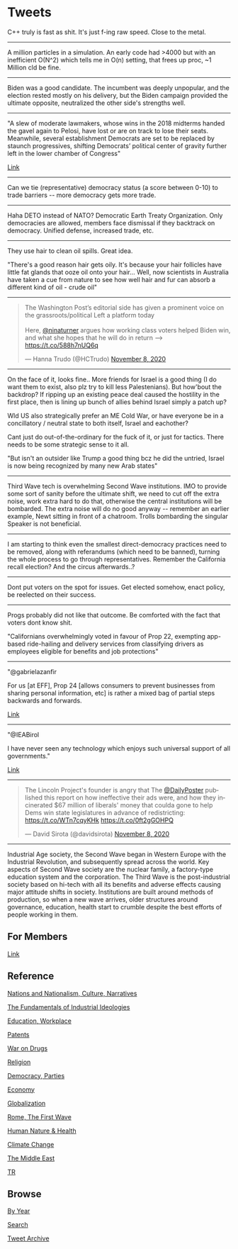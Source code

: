 # Tweets


C++ truly is fast as shit. It's just f-ing raw speed. Close to the metal.

---

A million particles in a simulation. An early code had >4000 but with
an inefficient O(N^2) which tells me in O(n) setting, that frees up
proc, ~1 Million cld be fine.

---

Biden was a good candidate. The incumbent was deeply unpopular, and
the election rested mostly on his delivery, but the Biden campaign
provided the ultimate opposite, neutralized the other side's strengths
well.

---

"A slew of moderate lawmakers, whose wins in the 2018 midterms handed
the gavel again to Pelosi, have lost or are on track to lose their
seats. Meanwhile, several establishment Democrats are set to be
replaced by staunch progressives, shifting Democrats’ political center
of gravity further left in the lower chamber of Congress"

[Link](https://www.thedailybeast.com/the-house-didnt-flip-but-the-results-were-a-flop)

---

Can we tie (representative) democracy status (a score between 0-10) to
trade barriers -- more democracy gets more trade.

---

Haha DETO instead of NATO? Democratic Earth Treaty Organization. Only
democracies are allowed, members face dismissal if they backtrack on
democracy. Unified defense, increased trade, etc.

---

They use hair to clean oil spills. Great idea.

"There's a good reason hair gets oily. It's because your hair follicles
have little fat glands that ooze oil onto your hair... Well, now
scientists in Australia have taken a cue from nature to see how well
hair and fur can absorb a different kind of oil - crude oil"

---

<blockquote class="twitter-tweet"><p lang="en" dir="ltr">The Washington Post’s editorial side has given a prominent voice on the grassroots/political Left a platform today<br><br>Here, ⁦<a href="https://twitter.com/ninaturner?ref_src=twsrc%5Etfw">@ninaturner</a>⁩ argues how working class voters helped Biden win, and what she hopes that he will do in return —&gt; <a href="https://t.co/588h7nUQ6q">https://t.co/588h7nUQ6q</a></p>&mdash; Hanna Trudo (@HCTrudo) <a href="https://twitter.com/HCTrudo/status/1325518585285009408?ref_src=twsrc%5Etfw">November 8, 2020</a></blockquote> <script async src="https://platform.twitter.com/widgets.js" charset="utf-8"></script>

---

On the face of it, looks fine.. More friends for Israel is a good
thing (I do want them to exist, also plz try to kill less
Palestenians). But how'bout the backdrop? If ripping up an existing
peace deal caused the hostility in the first place, then is lining up
bunch of allies behind Israel simply a patch up?

Wld US also strategically prefer an ME Cold War, or have everyone be
in a concillatory / neutral state to both itself, Israel and
eachother?

Cant just do out-of-the-ordinary for the fuck of it, or just for
tactics. There needs to be some strategic sense to it all.

"But isn't an outsider like Trump a good thing bcz he did the untried,
Israel is now being recognized by many new Arab states"

---

Third Wave tech is overwhelming Second Wave institutions. IMO to
provide some sort of sanity before the ultimate shift, we need to cut
off the extra noise, work extra hard to do that, otherwise the central
institutions will be bombarded. The extra noise will do no good anyway
-- remember an earlier example, Newt sitting in front of a
chatroom. Trolls bombarding the singular Speaker is not beneficial.

---

I am starting to think even the smallest direct-democracy practices
need to be removed, along with referandums (which need to be banned),
turning the whole process to go through representatives. Remember the
California recall election? And the circus afterwards..?

---

Dont put voters on the spot for issues. Get elected somehow, enact
policy, be reelected on their success.

---

Progs probably did not like that outcome. Be comforted with the fact
that voters dont know shit.

"Californians overwhelmingly voted in favour of Prop 22, exempting
app-based ride-hailing and delivery services from classifying drivers
as employees eligible for benefits and job protections"

---

"@gabrielazanfir

For us [at EFF], Prop 24 [allows consumers to prevent businesses from
sharing personal information, etc] is rather a mixed bag of partial
steps backwards and forwards.

[Link](https://mobile.twitter.com/cSchmon/status/1324057144619126791)

---

"@IEABirol

I have never seen any technology which enjoys such universal support
of all governments."

[Link](https://twitter.com/HydrogenCouncil/status/1318814969123786760)

---

<blockquote class="twitter-tweet"><p lang="en" dir="ltr">The Lincoln Project&#39;s founder is angry that The <a href="https://twitter.com/dailyposter?ref_src=twsrc%5Etfw">@DailyPoster</a> published this report on how ineffective their ads were, and how they incinerated $67 million of liberals&#39; money that coulda gone to help Dems win state legislatures in advance of redistricting: <a href="https://t.co/WTn7cqyKHk">https://t.co/WTn7cqyKHk</a> <a href="https://t.co/0ft2gGOHPQ">https://t.co/0ft2gGOHPQ</a></p>&mdash; David Sirota (@davidsirota) <a href="https://twitter.com/davidsirota/status/1325487694625927173?ref_src=twsrc%5Etfw">November 8, 2020</a></blockquote> <script async src="https://platform.twitter.com/widgets.js" charset="utf-8"></script>

---

Industrial Age society, the Second Wave began in Western Europe with
the Industrial Revolution, and subsequently spread across the
world. Key aspects of Second Wave society are the nuclear family, a
factory-type education system and the corporation. The Third Wave is
the post-industrial society based on hi-tech with all its benefits and
adverse effects causing major attitude shifts in society. Institutions
are built around methods of production, so when a new wave arrives,
older structures around governance, education, health start to crumble
despite the best efforts of people working in them.

## For Members

[Link](https://thirdwave-members.herokuapp.com)

## Reference

[Nations and Nationalism, Culture, Narratives](/2013/02/nations-and-nationalism.md)

[The Fundamentals of Industrial Ideologies](/2011/04/fundamentals-of-industrial-ideologies.md)

[Education, Workplace](2017/09/education-workplace.md)

[Patents](/2018/09/patents.md)

[War on Drugs](/2019/11/war-on-drugs.md)

[Religion](/2015/04/god-religion.md)

[Democracy, Parties](/2016/11/democracy.md)

[Economy](/2018/05/economy.md)

[Globalization](/2018/09/globalization.md)

[Rome, The First Wave](/2017/12/rome.md)

[Human Nature & Health](/2020/07/human-nature.md)

[Climate Change](/2018/12/climate.md)

[The Middle East](/2019/07/middleeast.md)

[TR](../tr)

## Browse

[By Year](years.md)

[Search](search.html)

[Tweet Archive](/tweets/README.md)



